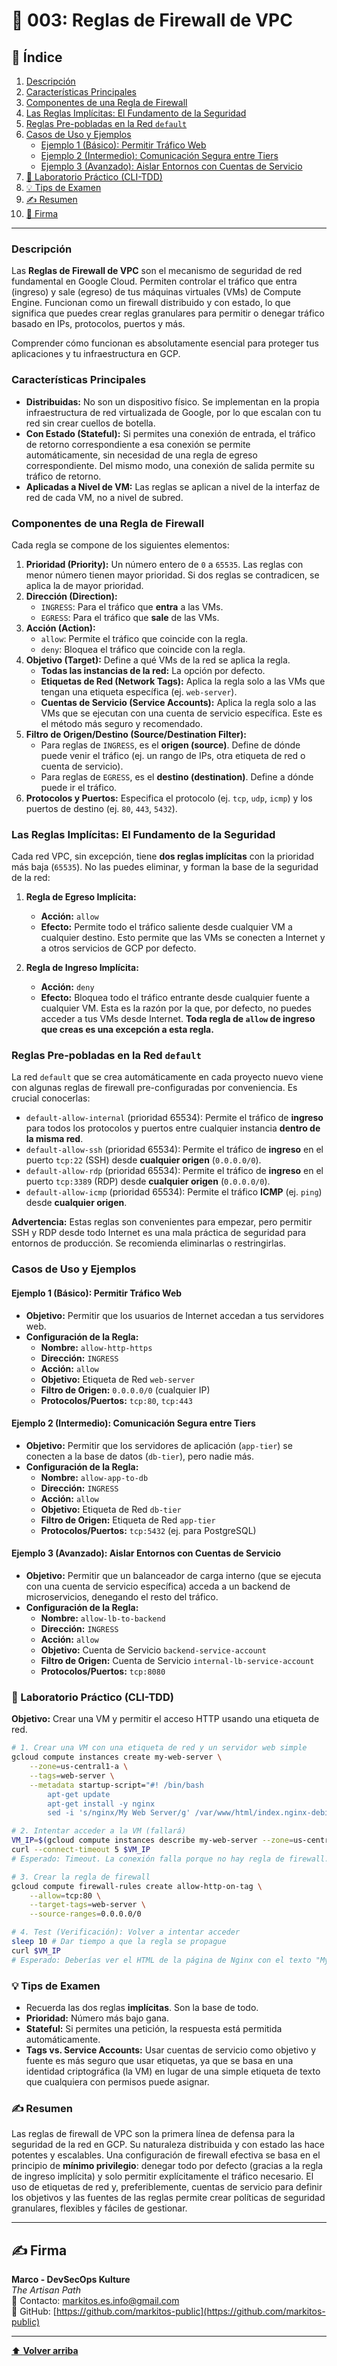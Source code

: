 # 📜 003: Reglas de Firewall de VPC

## 📝 Índice

1.  [Descripción](#descripción)
2.  [Características Principales](#características-principales)
3.  [Componentes de una Regla de Firewall](#componentes-de-una-regla-de-firewall)
4.  [Las Reglas Implícitas: El Fundamento de la Seguridad](#las-reglas-implícitas-el-fundamento-de-la-seguridad)
5.  [Reglas Pre-pobladas en la Red `default`](#reglas-pre-pobladas-en-la-red-default)
6.  [Casos de Uso y Ejemplos](#casos-de-uso-y-ejemplos)
    *   [Ejemplo 1 (Básico): Permitir Tráfico Web](#ejemplo-1-básico-permitir-tráfico-web)
    *   [Ejemplo 2 (Intermedio): Comunicación Segura entre Tiers](#ejemplo-2-intermedio-comunicación-segura-entre-tiers)
    *   [Ejemplo 3 (Avanzado): Aislar Entornos con Cuentas de Servicio](#ejemplo-3-avanzado-aislar-entornos-con-cuentas-de-servicio)
7.  [🧪 Laboratorio Práctico (CLI-TDD)](#laboratorio-práctico-cli-tdd)
8.  [💡 Tips de Examen](#tips-de-examen)
9.  [✍️ Resumen](#resumen)
10. [🔖 Firma](#firma)

---

### Descripción

Las **Reglas de Firewall de VPC** son el mecanismo de seguridad de red fundamental en Google Cloud. Permiten controlar el tráfico que entra (ingreso) y sale (egreso) de tus máquinas virtuales (VMs) de Compute Engine. Funcionan como un firewall distribuido y con estado, lo que significa que puedes crear reglas granulares para permitir o denegar tráfico basado en IPs, protocolos, puertos y más.

Comprender cómo funcionan es absolutamente esencial para proteger tus aplicaciones y tu infraestructura en GCP.

### Características Principales

*   **Distribuidas:** No son un dispositivo físico. Se implementan en la propia infraestructura de red virtualizada de Google, por lo que escalan con tu red sin crear cuellos de botella.
*   **Con Estado (Stateful):** Si permites una conexión de entrada, el tráfico de retorno correspondiente a esa conexión se permite automáticamente, sin necesidad de una regla de egreso correspondiente. Del mismo modo, una conexión de salida permite su tráfico de retorno.
*   **Aplicadas a Nivel de VM:** Las reglas se aplican a nivel de la interfaz de red de cada VM, no a nivel de subred.

### Componentes de una Regla de Firewall

Cada regla se compone de los siguientes elementos:

1.  **Prioridad (Priority):** Un número entero de `0` a `65535`. Las reglas con menor número tienen mayor prioridad. Si dos reglas se contradicen, se aplica la de mayor prioridad.
2.  **Dirección (Direction):**
    *   `INGRESS`: Para el tráfico que **entra** a las VMs.
    *   `EGRESS`: Para el tráfico que **sale** de las VMs.
3.  **Acción (Action):**
    *   `allow`: Permite el tráfico que coincide con la regla.
    *   `deny`: Bloquea el tráfico que coincide con la regla.
4.  **Objetivo (Target):** Define a qué VMs de la red se aplica la regla.
    *   **Todas las instancias de la red:** La opción por defecto.
    *   **Etiquetas de Red (Network Tags):** Aplica la regla solo a las VMs que tengan una etiqueta específica (ej. `web-server`).
    *   **Cuentas de Servicio (Service Accounts):** Aplica la regla solo a las VMs que se ejecutan con una cuenta de servicio específica. Este es el método más seguro y recomendado.
5.  **Filtro de Origen/Destino (Source/Destination Filter):**
    *   Para reglas de `INGRESS`, es el **origen (source)**. Define de dónde puede venir el tráfico (ej. un rango de IPs, otra etiqueta de red o cuenta de servicio).
    *   Para reglas de `EGRESS`, es el **destino (destination)**. Define a dónde puede ir el tráfico.
6.  **Protocolos y Puertos:** Especifica el protocolo (ej. `tcp`, `udp`, `icmp`) y los puertos de destino (ej. `80`, `443`, `5432`).

### Las Reglas Implícitas: El Fundamento de la Seguridad

Cada red VPC, sin excepción, tiene **dos reglas implícitas** con la prioridad más baja (`65535`). No las puedes eliminar, y forman la base de la seguridad de la red:

1.  **Regla de Egreso Implícita:**
    *   **Acción:** `allow`
    *   **Efecto:** Permite todo el tráfico saliente desde cualquier VM a cualquier destino. Esto permite que las VMs se conecten a Internet y a otros servicios de GCP por defecto.

2.  **Regla de Ingreso Implícita:**
    *   **Acción:** `deny`
    *   **Efecto:** Bloquea todo el tráfico entrante desde cualquier fuente a cualquier VM. Esta es la razón por la que, por defecto, no puedes acceder a tus VMs desde Internet. **Toda regla de `allow` de ingreso que creas es una excepción a esta regla.**

### Reglas Pre-pobladas en la Red `default`

La red `default` que se crea automáticamente en cada proyecto nuevo viene con algunas reglas de firewall pre-configuradas por conveniencia. Es crucial conocerlas:

*   `default-allow-internal` (prioridad 65534): Permite el tráfico de **ingreso** para todos los protocolos y puertos entre cualquier instancia **dentro de la misma red**.
*   `default-allow-ssh` (prioridad 65534): Permite el tráfico de **ingreso** en el puerto `tcp:22` (SSH) desde **cualquier origen** (`0.0.0.0/0`).
*   `default-allow-rdp` (prioridad 65534): Permite el tráfico de **ingreso** en el puerto `tcp:3389` (RDP) desde **cualquier origen** (`0.0.0.0/0`).
*   `default-allow-icmp` (prioridad 65534): Permite el tráfico **ICMP** (ej. `ping`) desde **cualquier origen**.

**Advertencia:** Estas reglas son convenientes para empezar, pero permitir SSH y RDP desde todo Internet es una mala práctica de seguridad para entornos de producción. Se recomienda eliminarlas o restringirlas.

### Casos de Uso y Ejemplos

#### Ejemplo 1 (Básico): Permitir Tráfico Web

*   **Objetivo:** Permitir que los usuarios de Internet accedan a tus servidores web.
*   **Configuración de la Regla:**
    *   **Nombre:** `allow-http-https`
    *   **Dirección:** `INGRESS`
    *   **Acción:** `allow`
    *   **Objetivo:** Etiqueta de Red `web-server`
    *   **Filtro de Origen:** `0.0.0.0/0` (cualquier IP)
    *   **Protocolos/Puertos:** `tcp:80`, `tcp:443`

#### Ejemplo 2 (Intermedio): Comunicación Segura entre Tiers

*   **Objetivo:** Permitir que los servidores de aplicación (`app-tier`) se conecten a la base de datos (`db-tier`), pero nadie más.
*   **Configuración de la Regla:**
    *   **Nombre:** `allow-app-to-db`
    *   **Dirección:** `INGRESS`
    *   **Acción:** `allow`
    *   **Objetivo:** Etiqueta de Red `db-tier`
    *   **Filtro de Origen:** Etiqueta de Red `app-tier`
    *   **Protocolos/Puertos:** `tcp:5432` (ej. para PostgreSQL)

#### Ejemplo 3 (Avanzado): Aislar Entornos con Cuentas de Servicio

*   **Objetivo:** Permitir que un balanceador de carga interno (que se ejecuta con una cuenta de servicio específica) acceda a un backend de microservicios, denegando el resto del tráfico.
*   **Configuración de la Regla:**
    *   **Nombre:** `allow-lb-to-backend`
    *   **Dirección:** `INGRESS`
    *   **Acción:** `allow`
    *   **Objetivo:** Cuenta de Servicio `backend-service-account`
    *   **Filtro de Origen:** Cuenta de Servicio `internal-lb-service-account`
    *   **Protocolos/Puertos:** `tcp:8080`

### 🧪 Laboratorio Práctico (CLI-TDD)

**Objetivo:** Crear una VM y permitir el acceso HTTP usando una etiqueta de red.

```bash
# 1. Crear una VM con una etiqueta de red y un servidor web simple
gcloud compute instances create my-web-server \
    --zone=us-central1-a \
    --tags=web-server \
    --metadata startup-script="#! /bin/bash
        apt-get update
        apt-get install -y nginx
        sed -i 's/nginx/My Web Server/g' /var/www/html/index.nginx-debian.html"

# 2. Intentar acceder a la VM (fallará)
VM_IP=$(gcloud compute instances describe my-web-server --zone=us-central1-a --format='get(networkInterfaces[0].accessConfigs[0].natIP)')
curl --connect-timeout 5 $VM_IP
# Esperado: Timeout. La conexión falla porque no hay regla de firewall.

# 3. Crear la regla de firewall
gcloud compute firewall-rules create allow-http-on-tag \
    --allow=tcp:80 \
    --target-tags=web-server \
    --source-ranges=0.0.0.0/0

# 4. Test (Verificación): Volver a intentar acceder
sleep 10 # Dar tiempo a que la regla se propague
curl $VM_IP
# Esperado: Deberías ver el HTML de la página de Nginx con el texto "My Web Server".
```

### 💡 Tips de Examen

*   Recuerda las dos reglas **implícitas**. Son la base de todo.
*   **Prioridad:** Número más bajo gana.
*   **Stateful:** Si permites una petición, la respuesta está permitida automáticamente.
*   **Tags vs. Service Accounts:** Usar cuentas de servicio como objetivo y fuente es más seguro que usar etiquetas, ya que se basa en una identidad criptográfica (la VM) en lugar de una simple etiqueta de texto que cualquiera con permisos puede asignar.

### ✍️ Resumen

Las reglas de firewall de VPC son la primera línea de defensa para la seguridad de la red en GCP. Su naturaleza distribuida y con estado las hace potentes y escalables. Una configuración de firewall efectiva se basa en el principio de **mínimo privilegio**: denegar todo por defecto (gracias a la regla de ingreso implícita) y solo permitir explícitamente el tráfico necesario. El uso de etiquetas de red y, preferiblemente, cuentas de servicio para definir los objetivos y las fuentes de las reglas permite crear políticas de seguridad granulares, flexibles y fáciles de gestionar.

---

## ✍️ Firma

**Marco - DevSecOps Kulture**  
*The Artisan Path*  
📧 Contacto: [markitos.es.info@gmail.com](mailto:markitos.es.info@gmail.com)  
🐙 GitHub: [https://github.com/markitos-public](https://github.com/markitos-public)

---

[⬆️ **Volver arriba**](#-003-reglas-de-firewall-de-vpc)